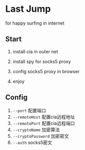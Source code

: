# Last Jump 

for happy surfing in internet

## Start 
1. install cia in outer net

2. install spy for socks5 proxy

3. config socks5 proxy in browser 

4. enjoy

## Config 
1. ``--port`` 配置端口
2. ``--remoteHost`` 配置cia远程地址
3. ``--remotePort`` 配置cia远程端口
4. ``--cryptoName`` 加密算法
5. ``--cryptoPassword`` 加密密文
6. ``--auth`` socks5密文
